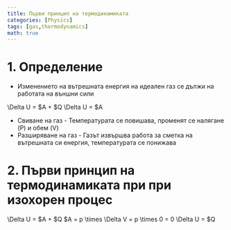 ```yaml
---
title: Първи принцип на термодинамиката
categories: [Physics]
tags: [gas,thermodynamics]
math: true
---
```


# 1. Определение
 - Изменението на вътрешната енергия на идеален газ се дължи на работата на външни сили

 \Delta U = $A + $Q
 \Delta U = $A

 - Свиване на газ - Температурата се повишава, променят се налягане (P) и обем (V)
 - Разширяване на газ - Газът извършва работа за сметка на вътрешната си енергия, температурата се понижава

 # 2. Първи принцип на термодинамиката при при изохорен процес

 \Delta U = $A + $Q 
 $A = p \times \Delta V = p \times 0 = 0
 \Delta U = $Q